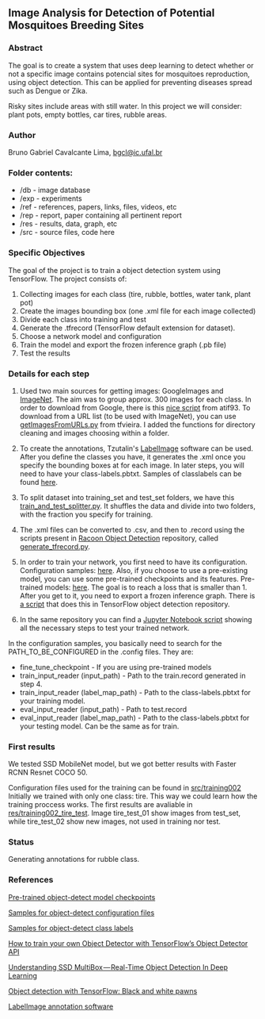 ## Image Analysis for Detection of Potential Mosquitoes Breeding Sites

### Abstract
The goal is to create a system that uses deep learning to detect whether or not a specific image contains potencial sites for mosquitoes reproduction, using object detection. This can be applied for preventing diseases spread such as Dengue or Zika. 

Risky sites include areas with still water. In this project we will consider: plant pots, empty bottles, car tires, rubble areas. 

### Author
Bruno Gabriel Cavalcante Lima, <bgcl@ic.ufal.br>

### Folder contents:
- /db - image database
- /exp - experiments
- /ref - references, papers, links, files, videos, etc
- /rep - report, paper containing all pertinent report
- /res - results, data, graph, etc
- /src - source files, code here

### Specific Objectives
The goal of the project is to train a object detection system using TensorFlow. The project consists of:
1. Collecting images for each class (tire, rubble, bottles, water tank, plant pot)
2. Create the images bounding box (one .xml file for each image collected)
3. Divide each class into training and test
3. Generate the .tfrecord (TensorFlow default extension for dataset).
4. Choose a network model and configuration
5. Train the model and export the frozen inference graph (.pb file)
6. Test the results

### Details for each step
1. Used two main sources for getting images: GoogleImages and [ImageNet](http://www.image-net.org/). The aim was to group approx. 300 images for each class.
   In order to download from Google, there is this [nice script](https://github.com/atif93/google_image_downloader) from atif93. To download from a URL list (to be used with ImageNet), you can use [getImagesFromURLs.py](https://github.com/tfvieira/vazazika/blob/master/src/getImgsFromURLs.py) from tfvieira. I added the functions for directory cleaning and images choosing within a folder.

2. To create the annotations, Tzutalin's [LabelImage](https://github.com/tzutalin/labelImg) software can be used.  After you define the classes you have, it generates the .xml once you specify the bounding boxes at for each image. In later steps, you will need to have your class-labels.pbtxt. Samples of classlabels can be found [here](https://github.com/tensorflow/models/tree/master/research/object_detection/data).

3. To split dataset into training_set and test_set folders, we have this [train_and_test_splitter.py](https://github.com/bglima/PDI-Project/blob/master/src/train_and_test_splitter.py). It shuffles the data and divide into two folders, with the fraction you specify for training.

4. The .xml files can be converted to .csv, and then to .record using the scripts present in [Racoon Object Detection](https://github.com/datitran/raccoon_dataset) repository, called [generate_tfrecord.py](https://github.com/datitran/raccoon_dataset/blob/master/generate_tfrecord.py).

5. In order to train your network, you first need to have its configuration. 
Configuration samples: [here](https://github.com/tensorflow/models/tree/master/research/object_detection/samples/configs). Also, if you choose to use a pre-existing model, you can use some pre-trained checkpoints and its features. Pre-trained models: [here](https://github.com/tensorflow/models/blob/master/research/object_detection/g3doc/detection_model_zoo.md). The goal is to reach a loss that is smaller than 1.
   After you get to it, you need to export a frozen inference graph. There is [a script](https://github.com/tensorflow/models/blob/master/research/object_detection/export_inference_graph.py) that does this in TensorFlow object detection repository. 

6. In the same repository you can find a [Jupyter Notebook script](https://github.com/tensorflow/models/blob/master/research/object_detection/object_detection_tutorial.ipynb) showing all the necessary steps to test your trained network.

In the configuration samples, you basically need to search for the PATH_TO_BE_CONFIGURED in the .config files. They are:
* fine_tune_checkpoint - If you are using pre-trained models
* train_input_reader (input_path) - Path to the train.record generated in step 4.
* train_input_reader (label_map_path) - Path to the class-labels.pbtxt for your training model.
* eval_input_reader (input_path) - Path to test.record
* eval_input_reader (label_map_path) - Path to the class-labels.pbtxt for your testing model. Can be the same as for train.

### First results

We tested SSD MobileNet model, but we got better results with Faster RCNN Resnet COCO 50. 

Configuration files used for the training can be found in [src/training002](https://github.com/bglima/PDI-Project/tree/master/src/training002) Initially we trained with only one class: tire. This way we could learn how the training proccess works. The first results are avaliable in [res/training002_tire_test](https://github.com/bglima/PDI-Project/tree/master/res/training002_tire_test). Image tire_test_01 show images from test_set, while tire_test_02 show new images, not used in training nor test. 

### Status

Generating annotations for rubble class.

### References

[Pre-trained object-detect model checkpoints](https://github.com/tensorflow/models/blob/master/research/object_detection/g3doc/detection_model_zoo.md)

[Samples for object-detect configuration files](https://github.com/tensorflow/models/tree/master/research/object_detection/samples/configs)

[Samples for object-detect class labels](https://github.com/tensorflow/models/tree/master/research/object_detection/data)

[How to train your own Object Detector with TensorFlow’s Object Detector API](https://towardsdatascience.com/how-to-train-your-own-object-detector-with-tensorflows-object-detector-api-bec72ecfe1d9)

[Understanding SSD MultiBox — Real-Time Object Detection In Deep Learning](https://towardsdatascience.com/understanding-ssd-multibox-real-time-object-detection-in-deep-learning-495ef744fab)

[Object detection with TensorFlow: Black and white pawns](https://www.oreilly.com/ideas/object-detection-with-tensorflow)

[LabelImage annotation software](https://github.com/tzutalin/labelImg)
